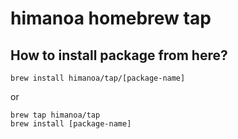 # himanoa homebrew tap

## How to install package from here?

```
brew install himanoa/tap/[package-name]
```

or

```
brew tap himanoa/tap
brew install [package-name]
```
